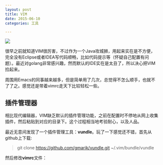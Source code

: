 ```yaml
---
layout: post
title: VIM
date: 2015-06-10
categories: 工具

---
```


![](http://7xiz10.com1.z0.glb.clouddn.com/VIM-LOGO.jpg)

很早之前就知道VIM很厉害，不过作为一个Java攻城狮，用起来实在是不方便，完全没有Eclipse或者IDEA写代码顺畅，比如代码提示等（怀疑自己配置有问题）。最近对golang非常感兴趣，然而默认的IDE实在是太丑了，所以决心把VIM捡起来。

周围用Emacs的同事越来越多，但是简单用了几次，总觉得不怎么顺手，也就不了了之。感觉还是带着vimrc走天下比较轻松一些。

## 插件管理器

相比现代编辑器，VIM缺乏默认的插件管理功能，之前在配置时不停地从网上收集插件，然后粘贴到对应的目录下。这个过程相当地考验耐心，以及人品。

最近无意间发现了一个插件管理工具：**vundle**。玩了一下感觉还不错，首先从github上下载:

> git clone https://github.com/gmarik/vundle.git ~/.vim/bundle/vundle

然后修改**vimrc**文件：
